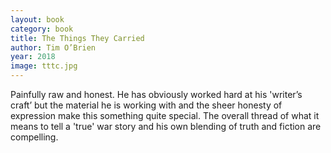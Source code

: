 ```yaml
---
layout: book
category: book
title: The Things They Carried
author: Tim O’Brien
year: 2018
image: tttc.jpg
---
```

Painfully raw and honest.  He has obviously worked hard at his 'writer’s craft’ but the material he is working with and the sheer honesty of expression make this something quite special.  The overall thread of what it means to tell a 'true' war story and his own blending of truth and fiction are compelling.

